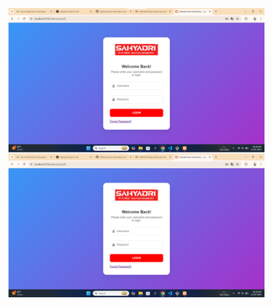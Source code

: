 ![image alt](https://github.com/akshaymatere-333/Series-Generation-and-Product-Record/blob/86afb7250511e1216b724459c40b3cf3c7661362/assets/images/Screenshot%202025-02-13%20183826.png)
![Dashboard1](https://github.com/akshaymatere-333/Series-Generation-and-Product-Record/blob/86afb7250511e1216b724459c40b3cf3c7661362/assets/images/Screenshot%202025-02-13%20183826.png)
